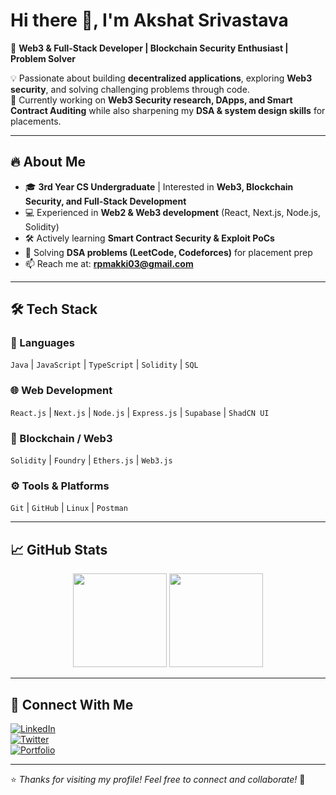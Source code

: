 # Hi there 👋, I'm Akshat Srivastava

🚀 **Web3 & Full-Stack Developer | Blockchain Security Enthusiast | Problem Solver**  

💡 Passionate about building **decentralized applications**, exploring **Web3 security**, and solving challenging problems through code.  
🎯 Currently working on **Web3 Security research, DApps, and Smart Contract Auditing** while also sharpening my **DSA & system design skills** for placements.

---

## 🔥 About Me
- 🎓 **3rd Year CS Undergraduate** | Interested in **Web3, Blockchain Security, and Full-Stack Development**
- 💻 Experienced in **Web2 & Web3 development** (React, Next.js, Node.js, Solidity)
- 🛠️ Actively learning **Smart Contract Security & Exploit PoCs**
- 🧠 Solving **DSA problems (LeetCode, Codeforces)** for placement prep
- 📫 Reach me at: **[rpmakki03@gmail.com](mailto:rpmakki03@gmail.com)**

---

## 🛠️ Tech Stack
### 🚀 Languages
`Java`  | `JavaScript` | `TypeScript` | `Solidity` | `SQL`

### 🌐 Web Development
`React.js` | `Next.js` | `Node.js` | `Express.js` | `Supabase` | `ShadCN UI`

### 🔗 Blockchain / Web3
`Solidity` | `Foundry` | `Ethers.js` | `Web3.js`

### ⚙️ Tools & Platforms
`Git` | `GitHub` | `Linux` | `Postman`

---

## 📈 GitHub Stats
<p align="center">
  <img src="https://github-readme-stats.vercel.app/api?username=rpmakki03&show_icons=true&theme=radical" height="150"/>
  <img src="https://github-readme-stats.vercel.app/api/top-langs/?username=rpmakki03&layout=compact&theme=radical" height="150"/>
</p>

---

## 🤝 Connect With Me
[![LinkedIn](https://img.shields.io/badge/LinkedIn-blue?style=for-the-badge&logo=linkedin)](https://linkedin.com/in/your-linkedin)  
[![Twitter](https://img.shields.io/badge/Twitter-black?style=for-the-badge&logo=twitter)](https://x.com/rpmakki)  
[![Portfolio](https://img.shields.io/badge/Portfolio-orange?style=for-the-badge&logo=firefox)](https://www.linkedin.com/in/akshat-srivastava-814505216?utm_source=share&utm_campaign=share_via&utm_content=profile&utm_medium=android_app)

---

⭐️ *Thanks for visiting my profile! Feel free to connect and collaborate!* 🚀
